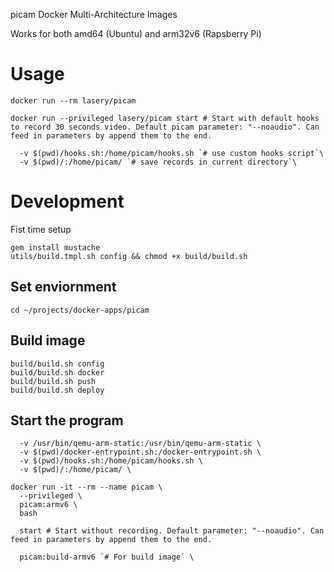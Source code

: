 picam Docker Multi-Architecture Images

Works for both amd64 (Ubuntu) and arm32v6 (Rapsberry Pi)

# Usage
```
docker run --rm lasery/picam

docker run --privileged lasery/picam start # Start with default hooks to record 30 seconds video. Default picam parameter: "--noaudio". Can feed in parameters by append them to the end.

  -v $(pwd)/hooks.sh:/home/picam/hooks.sh `# use custom hooks script`\
  -v $(pwd)/:/home/picam/ `# save records in current directory`\
```

# Development
Fist time setup
```
gem install mustache
utils/build.tmpl.sh config && chmod +x build/build.sh
```

## Set enviornment
```
cd ~/projects/docker-apps/picam
```

## Build image
```
build/build.sh config
build/build.sh docker
build/build.sh push
build/build.sh deploy
```

## Start the program
```
  -v /usr/bin/qemu-arm-static:/usr/bin/qemu-arm-static \
  -v $(pwd)/docker-entrypoint.sh:/docker-entrypoint.sh \
  -v $(pwd)/hooks.sh:/home/picam/hooks.sh \
  -v $(pwd)/:/home/picam/ \

docker run -it --rm --name picam \
  --privileged \
  picam:armv6 \
  bash

  start # Start without recording. Default parameter: "--noaudio". Can feed in parameters by append them to the end.

  picam:build-armv6 `# For build image` \
```
